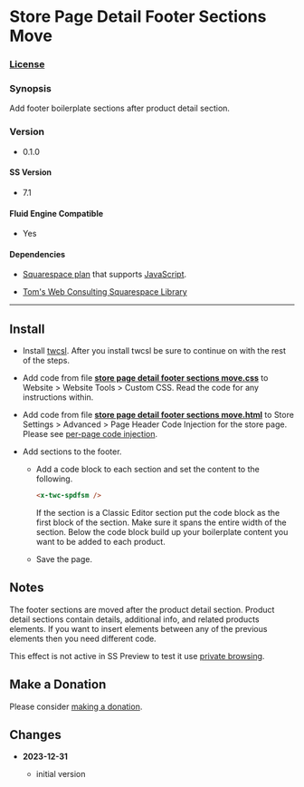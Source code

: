 # Store Page Detail Footer Sections Move

### [License][1]

### Synopsis

Add footer boilerplate sections after product detail section.

### Version

  * 0.1.0

#### SS Version

  * 7.1

#### Fluid Engine Compatible

  * Yes

#### Dependencies

  * [Squarespace plan][2] that supports [JavaScript][3].
  
  * [Tom's Web Consulting Squarespace Library][4]

---

## Install

* Install [twcsl][5]. After you install twcsl be sure to continue on with the
  rest of the steps.
  
* Add code from file **[store page detail footer sections move.css][6]** to
  Website > Website Tools > Custom CSS. Read the code for any instructions
  within.
  
* Add code from file **[store page detail footer sections move.html][7]** to
  Store Settings > Advanced > Page Header Code Injection for the store page.
  Please see [per-page code injection][8].
  
* Add sections to the footer.

  * Add a code block to each section and set the content to the following.
    
    ```html
    <x-twc-spdfsm />
    ```
    
    If the section is a Classic Editor section put the code block as the first
    block of the section. Make sure it spans the entire width of the section.
    Below the code block build up your boilerplate content you want to be added
    to each product.
    
  * Save the page.

## Notes

The footer sections are moved after the product detail section. Product detail
sections contain details, additional info, and related products elements. If you
want to insert elements between any of the previous elements then you need
different code.

This effect is not active in SS Preview to test it use [private browsing][9].

## Make a Donation

Please consider [making a donation][10].

## Changes

<!-- * **2023-10-21**

  * make what gets moved from the footer to additional info broader
  * bumped version to 0.2.0
  -->
* **2023-12-31**

  * initial version

[1]: https://github.com/tomsWebConsulting/twcsl/blob/main/LICENSE.txt#L1
[2]: https://www.squarespace.com/pricing
[3]: https://en.wikipedia.org/wiki/JavaScript
[4]: https://github.com/tomsWebConsulting/twcsl
[5]: https://github.com/tomsWebConsulting/twcsl#install-options
[6]: store%20page%20detail%20footer%20sections%20move.css#L1
[7]: store%20page%20detail%20footer%20sections%20move.html#L1
[8]: https://support.squarespace.com/hc/en-us/articles/205815908-Using-code-injection#toc-per-page-code-injection
[9]: https://support.squarespace.com/hc/en-us/articles/207099587-Using-private-browsing-or-incognito-mode
[10]: https://github.com/tomsWebConsulting/twcsl#make-a-donation
